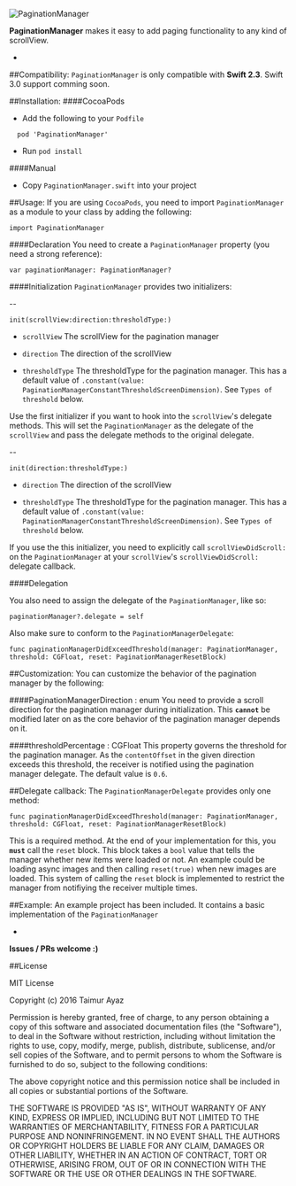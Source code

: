 ![PaginationManager](https://github.com/TaimurAyaz/PaginationManager/blob/master/PaginationManager.png)

**PaginationManager** makes it easy to add paging functionality to any kind of scrollView. 

-
##Compatibility:
`PaginationManager` is only compatible with **Swift 2.3**. Swift 3.0 support comming soon. 

##Installation:
####CocoaPods
* Add the following to your `Podfile`
```
  pod 'PaginationManager'
```
* Run `pod install`

####Manual
* Copy `PaginationManager.swift` into your project

##Usage:
If you are using `CocoaPods`, you need to import `PaginationManager` as a module to your class by adding the following:
```
import PaginationManager
```
####Declaration
You need to create a `PaginationManager` property (you need a strong reference):
```
var paginationManager: PaginationManager?
```

####Initialization
`PaginationManager` provides two initializers:

--

`init(scrollView:direction:thresholdType:)`

* `scrollView` 
The scrollView for the pagination manager

* `direction`
The direction of the scrollView

* `thresholdType`
The thresholdType for the pagination manager. This has a default value of `.constant(value: PaginationManagerConstantThresholdScreenDimension)`. See `Types of threshold` below.

Use the first initializer if you want to hook into the `scrollView`'s delegate methods. This will set the `PaginationManager` as the delegate of the `scrollView` and pass the delegate methods to the original delegate. 

--

`init(direction:thresholdType:)`

* `direction`
The direction of the scrollView

* `thresholdType`
The thresholdType for the pagination manager. This has a default value of `.constant(value: PaginationManagerConstantThresholdScreenDimension)`. See `Types of threshold` below.

If you use the this initializer, you need to explicitly call `scrollViewDidScroll:` on the `PaginationManager` at your `scrollView`'s `scrollViewDidScroll:` delegate callback.

####Delegation

You also need to assign the delegate of the `PaginationManager`, like so:
```
paginationManager?.delegate = self
```

Also make sure to conform to the `PaginationManagerDelegate`:
```
func paginationManagerDidExceedThreshold(manager: PaginationManager, threshold: CGFloat, reset: PaginationManagerResetBlock)
```

##Customization:
You can customize the behavior of the pagination manager by the following:

####PaginationManagerDirection : enum
You need to provide a scroll direction for the pagination manager during initialization. This **`cannot`** be modified later on as the core behavior of the pagination manager depends on it.

####thresholdPercentage : CGFloat
This property governs the threshold for the pagination manager. As the `contentOffset` in the given direction exceeds this threshold, the receiver is notified using the pagination manager delegate. The default value is `0.6`.

##Delegate callback:
The `PaginationManagerDelegate` provides only one method:
```
func paginationManagerDidExceedThreshold(manager: PaginationManager, threshold: CGFloat, reset: PaginationManagerResetBlock)
```
This is a required method. At the end of your implementation for this, you **`must`** call the `reset` block. This block takes a `bool` value that tells the manager whether new items were loaded or not. An example could be loading async images and then calling `reset(true)` when new images are loaded. This system of calling the `reset` block is implemented to restrict the manager from notifiying the receiver multiple times. 

##Example:
An example project has been included. It contains a basic implementation of the `PaginationManager`

-
**Issues / PRs welcome :)**

##License

MIT License

Copyright (c) 2016 Taimur Ayaz

Permission is hereby granted, free of charge, to any person obtaining a copy
of this software and associated documentation files (the "Software"), to deal
in the Software without restriction, including without limitation the rights
to use, copy, modify, merge, publish, distribute, sublicense, and/or sell
copies of the Software, and to permit persons to whom the Software is
furnished to do so, subject to the following conditions:

The above copyright notice and this permission notice shall be included in all
copies or substantial portions of the Software.

THE SOFTWARE IS PROVIDED "AS IS", WITHOUT WARRANTY OF ANY KIND, EXPRESS OR
IMPLIED, INCLUDING BUT NOT LIMITED TO THE WARRANTIES OF MERCHANTABILITY,
FITNESS FOR A PARTICULAR PURPOSE AND NONINFRINGEMENT. IN NO EVENT SHALL THE
AUTHORS OR COPYRIGHT HOLDERS BE LIABLE FOR ANY CLAIM, DAMAGES OR OTHER
LIABILITY, WHETHER IN AN ACTION OF CONTRACT, TORT OR OTHERWISE, ARISING FROM,
OUT OF OR IN CONNECTION WITH THE SOFTWARE OR THE USE OR OTHER DEALINGS IN THE
SOFTWARE.

